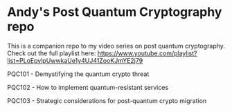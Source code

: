 # Andy's Post Quantum Cryptography repo
This is a companion repo to my video series on post quantum cryptography. Check out the full playlist here: https://www.youtube.com/playlist?list=PLoEpvlpUwwkaUe1y4UJ41ZooKJmYE2j79

PQC101 - Demystifying the quantum crypto threat

PQC102 - How to implement quantum-resistant services

PQC103 - Strategic considerations for post-quantum crypto migration
